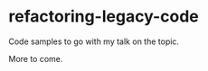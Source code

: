 refactoring-legacy-code
=======================

Code samples to go with my talk on the topic.

More to come.
